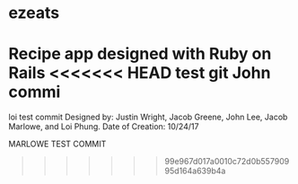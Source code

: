 # ezeats
Recipe app designed with Ruby on Rails
<<<<<<< HEAD
test git
John commi
=======
loi test commit
Designed by: Justin Wright, Jacob Greene, John Lee, Jacob Marlowe, and Loi Phung.
Date of Creation: 10/24/17

MARLOWE TEST COMMIT
>>>>>>> 99e967d017a0010c72d0b55790995d164a639b4a
